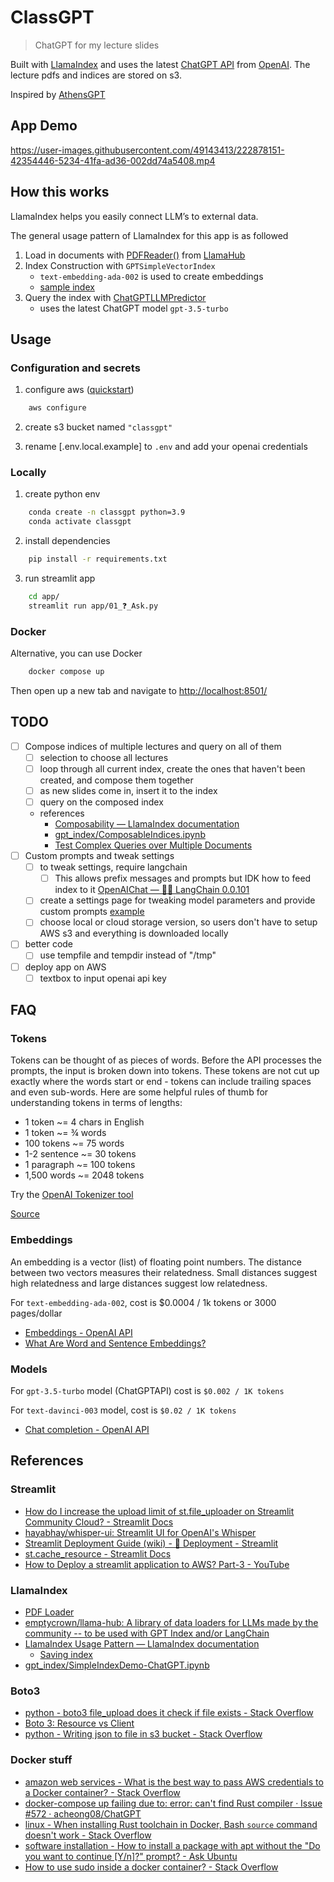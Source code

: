 # ClassGPT

> ChatGPT for my lecture slides

Built with [LlamaIndex](https://github.com/jerryjliu/gpt_index) and uses the latest [ChatGPT API](https://platform.openai.com/docs/guides/chat) from [OpenAI](https://openai.com/). The lecture pdfs and indices are stored on s3.

Inspired by [AthensGPT](http://athensgpt.com/)

## App Demo

https://user-images.githubusercontent.com/49143413/222878151-42354446-5234-41fa-ad36-002dd74a5408.mp4

## How this works

LlamaIndex helps you easily connect LLM’s to external data.

The general usage pattern of LlamaIndex for this app is as followed

1. Load in documents with [PDFReader()](https://llamahub.ai/l/file-pdf) from [LlamaHub](https://llamahub.ai/)
2. Index Construction with `GPTSimpleVectorIndex`
   - `text-embedding-ada-002` is used to create embeddings
   - [sample index](notebooks/index.json)
3. Query the index with [ChatGPTLLMPredictor](https://github.com/jerryjliu/gpt_index/blob/7943157bed3b5a8527ac0f8dbe863ca0a39c22d0/gpt_index/langchain_helpers/chatgpt.py#L15)
   - uses the latest ChatGPT model `gpt-3.5-turbo`

## Usage

### Configuration and secrets

1. configure aws ([quickstart](https://docs.aws.amazon.com/cli/latest/userguide/cli-configure-quickstart.html))

```bash
    aws configure
```

2. create s3 bucket named `"classgpt"`

3. rename [.env.local.example] to `.env` and add your openai credentials

### Locally

1. create python env

```bash
    conda create -n classgpt python=3.9
    conda activate classgpt
```

2. install dependencies

```bash
    pip install -r requirements.txt
```

3. run streamlit app

```bash
    cd app/
    streamlit run app/01_❓_Ask.py
```

### Docker

Alternative, you can use Docker

```bash
    docker compose up
```

Then open up a new tab and navigate to <http://localhost:8501/>

## TODO

- [ ] Compose indices of multiple lectures and query on all of them
  - [ ] selection to choose all lectures
  - [ ] loop through all current index, create the ones that haven't been created, and compose them together
  - [ ] as new slides come in, insert it to the index
  - [ ] query on the composed index
  - references
    - [Composability — LlamaIndex documentation](https://gpt-index.readthedocs.io/en/latest/how_to/composability.html)
    - [gpt_index/ComposableIndices.ipynb](https://github.com/jerryjliu/gpt_index/blob/main/examples/composable_indices/ComposableIndices.ipynb)
    - [Test Complex Queries over Multiple Documents](https://colab.research.google.com/drive/1IJAKd1HIe-LvFRQmd3BCDDIsq6CpOwBj?usp=sharing)
- [ ] Custom prompts and tweak settings
  - [ ] to tweak settings, require langchain
    - [ ] This allows prefix messages and prompts but IDK how to feed index to it [OpenAIChat — 🦜🔗 LangChain 0.0.101](https://langchain.readthedocs.io/en/latest/modules/llms/integrations/openaichat.html)
  - [ ] create a settings page for tweaking model parameters and provide custom prompts [example](https://github.com/hayabhay/whisper-ui)
  - [ ] choose local or cloud storage version, so users don't have to setup AWS s3 and everything is downloaded locally
- [ ] better code
  - [ ] use tempfile and tempdir instead of "/tmp"
- [ ] deploy app on AWS
  - [ ] textbox to input openai api key

## FAQ

### Tokens

Tokens can be thought of as pieces of words. Before the API processes the prompts, the input is broken down into tokens. These tokens are not cut up exactly where the words start or end - tokens can include trailing spaces and even sub-words. Here are some helpful rules of thumb for understanding tokens in terms of lengths:

- 1 token ~= 4 chars in English
- 1 token ~= ¾ words
- 100 tokens ~= 75 words
- 1-2 sentence ~= 30 tokens
- 1 paragraph ~= 100 tokens
- 1,500 words ~= 2048 tokens

Try the [OpenAI Tokenizer tool](https://platform.openai.com/tokenizer)

[Source](https://help.openai.com/en/articles/4936856-what-are-tokens-and-how-to-count-them)

### Embeddings

An embedding is a vector (list) of floating point numbers. The distance between two vectors measures their relatedness. Small distances suggest high relatedness and large distances suggest low relatedness.

For `text-embedding-ada-002`, cost is $0.0004 / 1k tokens or 3000 pages/dollar

- [Embeddings - OpenAI API](https://platform.openai.com/docs/guides/embeddings/use-cases)
- [What Are Word and Sentence Embeddings?](https://txt.cohere.ai/sentence-word-embeddings/)

### Models

For `gpt-3.5-turbo` model (ChatGPTAPI) cost is `$0.002 / 1K tokens`

For `text-davinci-003` model, cost is `$0.02 / 1K tokens`

- [Chat completion - OpenAI API](https://platform.openai.com/docs/guides/chat)

## References

### Streamlit

- [How do I increase the upload limit of st.file_uploader on Streamlit Community Cloud? - Streamlit Docs](https://docs.streamlit.io/knowledge-base/deploy/increase-file-uploader-limit-streamlit-cloud)
- [hayabhay/whisper-ui: Streamlit UI for OpenAI's Whisper](https://github.com/hayabhay/whisper-ui)
- [Streamlit Deployment Guide (wiki) - 🚀 Deployment - Streamlit](https://discuss.streamlit.io/t/streamlit-deployment-guide-wiki/5099)
- [st.cache_resource - Streamlit Docs](https://docs.streamlit.io/library/api-reference/performance/st.cache_resource)
- [How to Deploy a streamlit application to AWS? Part-3 - YouTube](https://www.youtube.com/watch?v=Jc5GI3v2jtE)

### LlamaIndex

- [PDF Loader](https://llamahub.ai/l/file-pdf)
- [emptycrown/llama-hub: A library of data loaders for LLMs made by the community -- to be used with GPT Index and/or LangChain](https://github.com/emptycrown/llama-hub/tree/main)
- [LlamaIndex Usage Pattern — LlamaIndex documentation](https://gpt-index.readthedocs.io/en/latest/guides/usage_pattern.html#)
  - [Saving index](https://gpt-index.readthedocs.io/en/latest/guides/usage_pattern.html#optional-save-the-index-for-future-use)
- [gpt_index/SimpleIndexDemo-ChatGPT.ipynb](https://github.com/jerryjliu/gpt_index/blob/main/examples/vector_indices/SimpleIndexDemo-ChatGPT.ipynb)

### Boto3

- [python - boto3 file_upload does it check if file exists - Stack Overflow](https://stackoverflow.com/questions/44978426/boto3-file-upload-does-it-check-if-file-exists)
- [Boto 3: Resource vs Client](https://www.learnaws.org/2021/02/24/boto3-resource-client/)
- [python - Writing json to file in s3 bucket - Stack Overflow](https://stackoverflow.com/questions/46844263/writing-json-to-file-in-s3-bucket)

### Docker stuff

- [amazon web services - What is the best way to pass AWS credentials to a Docker container? - Stack Overflow](https://stackoverflow.com/questions/36354423/what-is-the-best-way-to-pass-aws-credentials-to-a-docker-container)
- [docker-compose up failing due to: error: can't find Rust compiler · Issue #572 · acheong08/ChatGPT](https://github.com/acheong08/ChatGPT/issues/572)
- [linux - When installing Rust toolchain in Docker, Bash `source` command doesn't work - Stack Overflow](https://stackoverflow.com/questions/49676490/when-installing-rust-toolchain-in-docker-bash-source-command-doesnt-work)
- [software installation - How to install a package with apt without the "Do you want to continue [Y/n]?" prompt? - Ask Ubuntu](https://askubuntu.com/questions/523962/how-to-install-a-package-with-apt-without-the-do-you-want-to-continue-y-n-p)
- [How to use sudo inside a docker container? - Stack Overflow](https://stackoverflow.com/questions/25845538/how-to-use-sudo-inside-a-docker-container)
